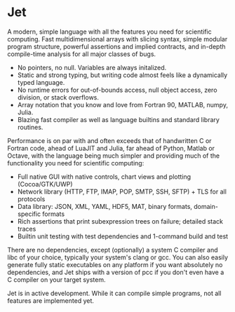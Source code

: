 
# Jet


A modern, simple language with all the features you need for scientific computing. Fast multidimensional arrays with slicing syntax, simple modular program structure, powerful assertions and implied contracts, and in-depth compile-time analysis for all major classes of bugs.

- No pointers, no null. Variables are always initalized.
- Static and strong typing, but writing code almost feels like a dynamically typed language.
- No runtime errors for out-of-bounds access, null object access, zero division, or stack overflows.
- Array notation that you know and love from Fortran 90, MATLAB, numpy, Julia.
- Blazing fast compiler as well as language builtins and standard library routines.

Performance is on par with and often exceeds that of handwritten C or Fortran code, ahead of LuaJIT and Julia, far ahead of Python, Matlab or Octave, with the language being much simpler and providing much of the functionality you need for scientific computing:
- Full native GUI with native controls, chart views and plotting (Cocoa/GTK/UWP)
- Network library (HTTP, FTP, IMAP, POP, SMTP, SSH, SFTP) + TLS for all protocols
- Data library: JSON, XML, YAML, HDF5, MAT, binary formats, domain-specific formats
- Rich assertions that print subexpression trees on failure; detailed stack traces
- Builtin unit testing with test dependencies and 1-command build and test

There are no dependencies, except (optionally) a system C compiler and libc of your choice, typically your system's clang or gcc. You can also easily generate fully static executables on any platform if you want absolutely no dependencies, and Jet ships with a version of pcc if you don't even have a C compiler on your target system.

Jet is in active development. While it can compile simple programs, not all features are implemented yet.
